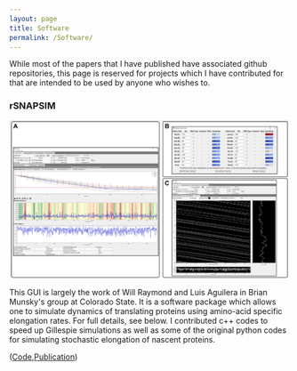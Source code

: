 ```yaml
---
layout: page
title: Software
permalink: /Software/
---
```

While most of the papers that I have published have associated github repositories, this page is reserved for projects which I have contributed for that are intended to be used by anyone who wishes to.
### rSNAPSIM

<p align="center">
<img  src="/assets/rsnapsim.png" alt="rsnapsim" style="width: 500px" />
</p>

This GUI is largely the work of Will Raymond and Luis Aguilera in Brian Munsky's group at Colorado State. It is a software package which allows one to simulate dynamics of translating proteins using amino-acid specific elongation rates. For full details, see below. I contributed c++ codes to speed up Gillespie simulations as well as some of the original python codes for simulating stochastic elongation of nascent proteins. 

([Code](https://github.com/MunskyGroup/rSNAPsim),[Publication](https://journals.plos.org/ploscompbiol/article?id=10.1371/journal.pcbi.1007425))


